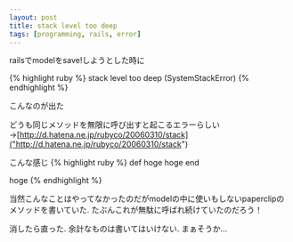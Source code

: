 ```yaml
---
layout: post
title: stack level too deep
tags: [programming, rails, error]
---
```


railsでmodelをsave!しようとした時に

{% highlight ruby %}
stack level too deep (SystemStackError)
{% endhighlight %}

こんなのが出た

どうも同じメソッドを無限に呼び出すと起こるエラーらしい→[http://d.hatena.ne.jp/rubyco/20060310/stack]("http://d.hatena.ne.jp/rubyco/20060310/stack")

こんな感じ
{% highlight ruby %}
def hoge
  hoge
end

hoge
{% endhighlight %}

当然こんなことはやってなかったのだがmodelの中に使いもしないpaperclipのメソッドを書いていた.
たぶんこれが無駄に呼ばれ続けていたのだろう！

消したら直った.
余計なものは書いてはいけない. まぁそうか...
